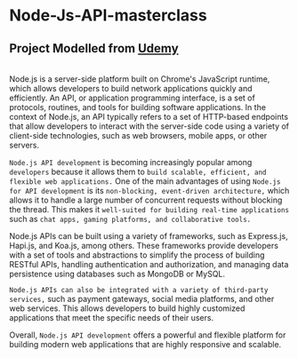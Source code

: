 # Node-Js-API-masterclass

## Project Modelled from [Udemy](https://www.udemy.com/course/nodejs-api-masterclass/learn/lecture/16581628#overview)

<br>
Node.js is a server-side platform built on Chrome's JavaScript runtime, which allows developers to build network applications quickly and efficiently. An API, or application programming interface, is a set of protocols, routines, and tools for building software applications. In the context of Node.js, an API typically refers to a set of HTTP-based endpoints that allow developers to interact with the server-side code using a variety of client-side technologies, such as web browsers, mobile apps, or other servers.

`Node.js API development` is becoming increasingly popular among `developers` because it allows them to `build scalable, efficient, and flexible web applications.` One of the main advantages of using `Node.js for API development` is its `non-blocking, event-driven architecture,` which allows it to handle a large number of concurrent requests without blocking the thread. This makes it `well-suited for building real-time applications` such as `chat apps, gaming platforms, and collaborative tools.`

Node.js APIs can be built using a variety of frameworks, such as Express.js, Hapi.js, and Koa.js, among others. These frameworks provide developers with a set of tools and abstractions to simplify the process of building RESTful APIs, handling authentication and authorization, and managing data persistence using databases such as MongoDB or MySQL.

`Node.js APIs can also be integrated with a variety of third-party services,` such as payment gateways, social media platforms, and other web services. This allows developers to build highly customized applications that meet the specific needs of their users.

Overall, `Node.js API development` offers a powerful and flexible platform for building modern web applications that are highly responsive and scalable.
